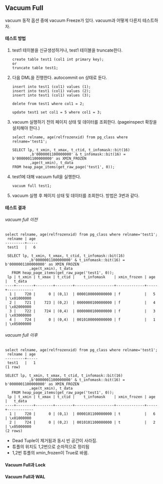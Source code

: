 ## Vacuum Full
vacuum 동작 옵션 중에 vacuum Freeze가 있다. vacuum과 어떻게 다른지 테스트하자.

#### 테스트 방법
1. test1 테이블을 신규생성하거나, test1 테이블을 truncate한다.
   ```
   create table test1 (col1 int primary key);
   or
   truncate table test1;
   ```
3. 다음 DML을 진행한다. autocommit on 상태로 둔다.
   ```
   insert into test1 (col1) values (1);
   insert into test1 (col1) values (2);
   insert into test1 (col1) values (3);

   delete from test1 where col1 = 2;

   update test1 set col1 = 5 where col1 = 3;
   ```
4. vacuum 실행하기 전의 페이지 상태 및 데이터를 조회한다. (pageinspect 확장을 설치해야 한다.)
   ```
   select relname, age(relfrozenxid) from pg_class where relname='test1';

   SELECT lp, t_xmin, t_xmax, t_ctid, t_infomask::bit(16)
           ,b'0000001100000000' & t_infomask::bit(16) = b'0000001100000000' as XMIN_FROZEN
           ,age(t_xmin), t_data
   FROM heap_page_items(get_raw_page('test1', 0));
   ```
5. test1에 대해 vacuum full을 실행한다.
   ```
   vacuum full test1;
   ```
6. vacuum 실행 후 페이지 상태 및 데이터를 조회한다. 방법은 3번과 같다.

#### 테스트 결과
###### vacuum full 이전
```
select relname, age(relfrozenxid) from pg_class where relname='test1';
 relname | age
---------+-----
 test1   |   6

 SELECT lp, t_xmin, t_xmax, t_ctid, t_infomask::bit(16)
           ,b'0000001100000000' & t_infomask::bit(16) = b'0000001100000000' as XMIN_FROZEN
           ,age(t_xmin), t_data
   FROM heap_page_items(get_raw_page('test1', 0));
 lp | t_xmin | t_xmax | t_ctid |    t_infomask    | xmin_frozen | age |   t_data
----+--------+--------+--------+------------------+-------------+-----+------------
  1 |    720 |      0 | (0,1)  | 0000100000000000 | f           |   5 | \x01000000
  2 |    721 |    723 | (0,2)  | 0000000100000000 | f           |   4 | \x02000000
  3 |    722 |    724 | (0,4)  | 0000000100000000 | f           |   3 | \x03000000
  4 |    724 |      0 | (0,4)  | 0010100000000000 | f           |   1 | \x05000000
```
###### vacuum full 이후
```
select relname, age(relfrozenxid) from pg_class where relname='test1';
 relname | age
---------+-----
 test1   |   1
(1 row)

SELECT lp, t_xmin, t_xmax, t_ctid, t_infomask::bit(16)
           ,b'0000001100000000' & t_infomask::bit(16) = b'0000001100000000' as XMIN_FROZEN
           ,age(t_xmin), t_data
   FROM heap_page_items(get_raw_page('test1', 0));
 lp | t_xmin | t_xmax | t_ctid |    t_infomask    | xmin_frozen | age |   t_data
----+--------+--------+--------+------------------+-------------+-----+------------
  1 |    720 |      0 | (0,1)  | 0000101100000000 | t           |   6 | \x01000000
  2 |    724 |      0 | (0,2)  | 0010101100000000 | t           |   2 | \x05000000
(2 rows)
```
- Dead Tuple이 제거됨과 동시 빈 공간이 사라짐.
- 튜플의 위치도 1,2번으로 순차적으로 정리됨
- 1,2번 튜플의 xmin_frozen이 True로 바뀜.

#### Vacuum Full과 Lock



#### Vacuum Full과 WAL
